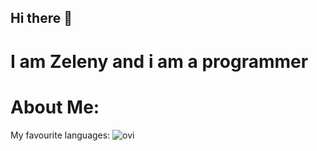 ## Hi there 👋

# I am Zeleny and i am a programmer

# About Me:
My favourite languages:
<img src="https://github-readme-stats.vercel.app/api/top-langs?username=madushadhanushka&show_icons=true&locale=en&layout=compact&theme=chartreuse-dark" alt="ovi" />

